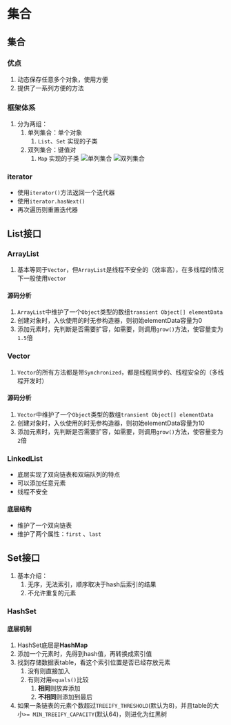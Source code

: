 # 集合
## 集合
### 优点
1. 动态保存任意多个对象，使用方便
2. 提供了一系列方便的方法
### 框架体系
1. 分为两组：
	1. 单列集合：单个对象
		1. `List`、`Set` 实现的子类
	2. 双列集合：键值对
		1. `Map` 实现的子类
![单列集合](https://s2.loli.net/2022/04/27/XT4bQWIoqkPhRl8.png)
![双列集合](https://s2.loli.net/2022/04/27/DgELQBYp6lx24J3.png)

### iterator
- 使用`iterator()`方法返回一个迭代器
- 使用`iterator.hasNext()`
- 再次遍历则重置迭代器

## List接口
### ArrayList
 1. 基本等同于`Vector`，但`ArrayList`是线程不安全的（效率高），在多线程的情况下一般使用`Vector`
#### 源码分析
1. `ArrayList`中维护了一个`Object`类型的数组`transient Object[] elementData`
2. 创建对象时，入伙使用的时无参构造器，则初始elementData容量为0
3. 添加元素时，先判断是否需要扩容，如需要，则调用`grow()`方法，使容量变为`1.5`倍


### Vector
1. `Vector`的所有方法都是带`Synchronized`，都是线程同步的、线程安全的（多线程开发时）
#### 源码分析
1. `Vector`中维护了一个`Object`类型的数组`transient Object[] elementData`
2. 创建对象时，入伙使用的时无参构造器，则初始elementData容量为10
3. 添加元素时，先判断是否需要扩容，如需要，则调用`grow()`方法，使容量变为`2`倍


### LinkedList
- 底层实现了双向链表和双端队列的特点
- 可以添加任意元素
- 线程不安全
#### 底层结构
- 维护了一个双向链表
- 维护了两个属性：`first` 、`last`


## Set接口
1. 基本介绍：
	1. 无序，无法索引，顺序取决于hash后索引的结果
	2. 不允许重复的元素

### HashSet
#### 底层机制
1. HashSet底层是**HashMap**
2. 添加一个元素时，先得到hash值，再转换成索引值
3. 找到存储数据表table，看这个索引位置是否已经存放元素
	1. 没有则直接加入
	2. 有则对用`equals()`比较
		1. **相同**则放弃添加
		2. **不相同**则添加到最后
4. 如果一条链表的元素个数超过`TREEIFY_THRESHOLD`(默认为8)，并且table的大小`>= MIN_TREEIFY_CAPACITY`(默认64)，则进化为红黑树

